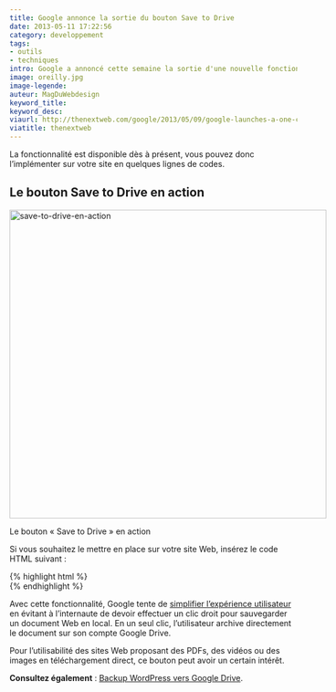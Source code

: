 ```yaml
---
title: Google annonce la sortie du bouton Save to Drive
date: 2013-05-11 17:22:56
category: developpement
tags:
- outils
- techniques
intro: Google a annoncé cette semaine la sortie d'une nouvelle fonctionnalité pour Google Drive – le bouton Save to Drive. Il permet en un clic de sauvegarder n'importe quel fichier d'une page Web sur son compte.
image: oreilly.jpg
image-legende:
auteur: MagDuWebdesign
keyword_title:
keyword_desc:
viaurl: http://thenextweb.com/google/2013/05/09/google-launches-a-one-click-button-to-save-files-on-the-web-to-google-drive/
viatitle: thenextweb
---
```


<p>La fonctionnalité est disponible dès à présent, vous pouvez donc l’implémenter sur votre site en quelques lignes de codes.</p>
<h2>Le bouton Save to Drive en action</h2>
<div id="attachment_5153" class="wp-caption alignnone" style="width: 565px"><img class="size-full wp-image-5153" title="save-to-drive-en-action" src="https://s3-eu-west-1.amazonaws.com/mdw-img/large/save-to-drive-en-action.jpg" alt="save-to-drive-en-action" width="555" height="541"><p class="wp-caption-text">Le bouton «&nbsp;Save to Drive&nbsp;» en action</p></div>
<p>Si vous souhaitez le mettre en place sur votre site Web, insérez le code HTML suivant :</p>
{% highlight html %}
<script src=”http://apis.google.com/js/plusone.js”></script>
<div data-filename=”My Statement.pdf” data-sitename=”My Company Name” data-src=”/path/to/myfile.pdf”></div>
{% endhighlight %}
<p>Avec cette fonctionnalité, Google tente de <a title="Archives pour Expérience utilisateur sur MDW" href="http://magazineduwebdesign.com/ux-design/">simplifier l’expérience utilisateur</a> en évitant à l’internaute de devoir effectuer un clic droit pour sauvegarder un document Web en local. En un seul clic, l’utilisateur archive directement le document sur son compte Google Drive.</p>
<p>Pour l’utilisabilité des sites Web proposant des PDFs, des vidéos ou des images en téléchargement direct, ce bouton peut avoir un certain intérêt.</p>
<p><strong>Consultez également</strong>&nbsp;:&nbsp;<a title="Plugin de sauvegarde automatique de données WordPress vers Google Drive" href="http://magazineduwebdesign.com/sauvegarde-automatique-wordpress-google-drive">Backup WordPress vers Google Drive</a>.</p>